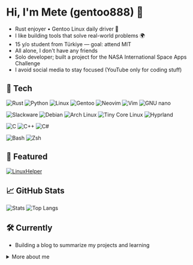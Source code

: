 # Hi, I'm Mete (gentoo888) 👋

- Rust enjoyer • Gentoo Linux daily driver 🐧
- I like building tools that solve real-world problems 🌍
- 15 y/o student from Türkiye — goal: attend MIT
- All alone, I don't have any friends
- Solo developer; built a project for the NASA International Space Apps Challenge
- I avoid social media to stay focused (YouTube only for coding stuff)

## 🔧 Tech

<!-- Existing -->
![Rust](https://img.shields.io/badge/Rust-000?logo=rust&logoColor=white)
![Python](https://img.shields.io/badge/Python-14354C?logo=python&logoColor=white)
![Linux](https://img.shields.io/badge/Linux-000?logo=linux&logoColor=white)
![Gentoo](https://img.shields.io/badge/Gentoo-54487A?logo=gentoo&logoColor=white)
![Neovim](https://img.shields.io/badge/Neovim-57A143?logo=neovim&logoColor=white)
![Vim](https://img.shields.io/badge/Vim-019733?logo=vim&logoColor=white)
![GNU nano](https://img.shields.io/badge/GNU%20nano-333?logo=gnunano&logoColor=white)

<!-- Distros / WM -->
![Slackware](https://img.shields.io/badge/Slackware-0A57A9?logo=slackware&logoColor=white)
![Debian](https://img.shields.io/badge/Debian-A81D33?logo=debian&logoColor=white)
![Arch Linux](https://img.shields.io/badge/Arch%20Linux-1793D1?logo=archlinux&logoColor=white)
![Tiny Core Linux](https://img.shields.io/badge/Tiny%20Core-333?logo=linux&logoColor=white)
![Hyprland](https://img.shields.io/badge/Hyprland-0E83CD?logo=hyprland&logoColor=white)

<!-- Languages -->
![C](https://img.shields.io/badge/C-00599C?logo=c&logoColor=white)
![C++](https://img.shields.io/badge/C++-00599C?logo=cplusplus&logoColor=white)
![C#](https://img.shields.io/badge/C%23-239120?logo=csharp&logoColor=white)

<!-- Shells -->
![Bash](https://img.shields.io/badge/Bash-4EAA25?logo=gnubash&logoColor=white)
![Zsh](https://img.shields.io/badge/Zsh-000000?logo=zsh&logoColor=white)

## 📌 Featured
[![LinuxHelper](https://github-readme-stats.vercel.app/api/pin/?username=gentoo888&repo=LinuxHelper&theme=github_dark)](https://github.com/gentoo888/LinuxHelper)

## 📈 GitHub Stats
![Stats](https://github-readme-stats.vercel.app/api?username=gentoo888&show_icons=true&theme=github_dark)
![Top Langs](https://github-readme-stats.vercel.app/api/top-langs/?username=gentoo888&layout=compact&theme=github_dark)

## 🛠️ Currently
- Building a blog to summarize my projects and learning

<details>
  <summary>More about me</summary>

- I like learning low-level concepts and customizing my Linux setup.
- If you want to reach me, you can send an e-mail!

</details>
